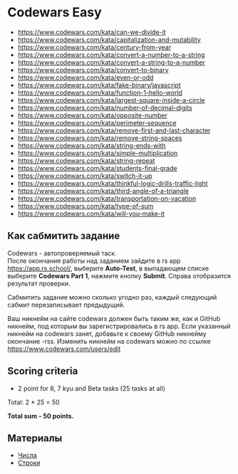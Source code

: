 # Codewars Easy

- https://www.codewars.com/kata/can-we-divide-it
- https://www.codewars.com/kata/capitalization-and-mutability
- https://www.codewars.com/kata/century-from-year
- https://www.codewars.com/kata/convert-a-number-to-a-string
- https://www.codewars.com/kata/convert-a-string-to-a-number
- https://www.codewars.com/kata/convert-to-binary
- https://www.codewars.com/kata/even-or-odd
- https://www.codewars.com/kata/fake-binary/javascript
- https://www.codewars.com/kata/function-1-hello-world
- https://www.codewars.com/kata/largest-square-inside-a-circle
- https://www.codewars.com/kata/number-of-decimal-digits
- https://www.codewars.com/kata/opposite-number
- https://www.codewars.com/kata/perimeter-sequence
- https://www.codewars.com/kata/remove-first-and-last-character
- https://www.codewars.com/kata/remove-string-spaces
- https://www.codewars.com/kata/string-ends-with
- https://www.codewars.com/kata/simple-multiplication
- https://www.codewars.com/kata/string-repeat
- https://www.codewars.com/kata/students-final-grade
- https://www.codewars.com/kata/switch-it-up
- https://www.codewars.com/kata/thinkful-logic-drills-traffic-light
- https://www.codewars.com/kata/third-angle-of-a-triangle
- https://www.codewars.com/kata/transportation-on-vacation
- https://www.codewars.com/kata/type-of-sum
- https://www.codewars.com/kata/will-you-make-it

## Как сабмитить задание
Codewars - автопроверяемый таск.  
После окончания работы над заданием зайдите в rs app https://app.rs.school/, выберите **Auto-Test**, в выпадающем списке выберите **Codewars Part 1**, нажмите кнопку **Submit**. Справа отобразится результат проверки.  

Сабмитить задание можно сколько угодно раз, каждый следующий сабмит перезаписывает предыдущий.

Ваш никнейм на сайте codewars должен быть таким же, как и GitHub никнейм, под которым вы зарегистрировались в rs app. Если указанный никнейм на codewars занят, добавьте к своему GitHub никнейму окончание -rss. Изменить никнейм на codewars можно по ссылке https://www.codewars.com/users/edit

## Scoring criteria

*  2 point for 8, 7 kyu and Beta tasks (25 tasks at all)

Total: 2 * 25  = 50

**Total sum - 50 points.**


## Материалы

- [Числа](https://learn.javascript.ru/number)
- [Строки](https://learn.javascript.ru/string)
